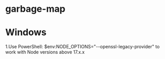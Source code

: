 # garbage-map

# Windows

1.Use PowerShell: $env:NODE_OPTIONS="--openssl-legacy-provider" to work with Node versions above 17.x.x
